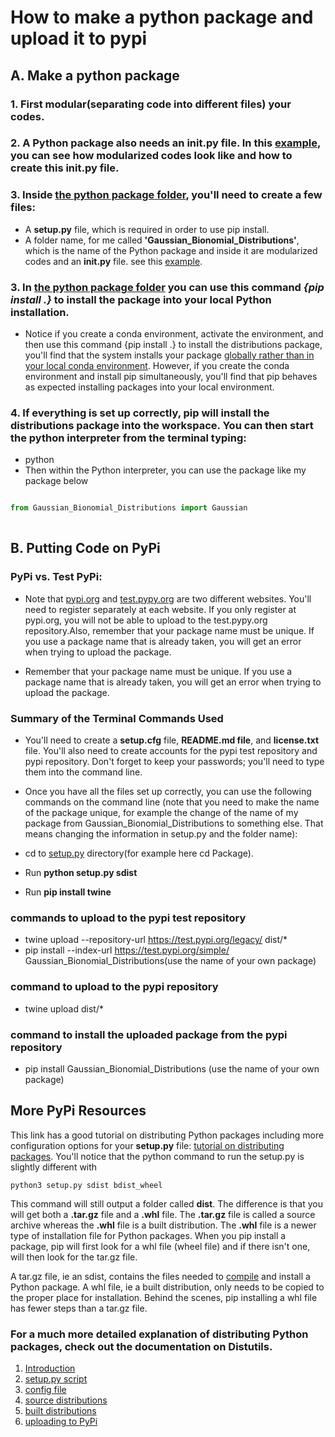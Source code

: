 # How to make a python package and upload it to pypi 
## A. Make a python package 
### 1. First modular(separating code into different files) your codes.
### 2. A Python package also needs an __init__.py file. In this [example](https://github.com/A2Amir/How-to-make-a-python-pakage-and-upload-it-to-pypi-/tree/master/Package/Gaussian_Bionomial_Distributions), you can see how modularized codes look like and how to create this __init__.py file.

### 3. Inside [the python package folder](https://github.com/A2Amir/How-to-make-a-python-pakage-and-upload-it-to-pypi-/tree/master/Package), you'll need to create a few files:

* A **setup.py** file, which is required in order to use pip install.
* A folder name, for me called **'Gaussian_Bionomial_Distributions'**, which is the name of the Python package and inside it are modularized codes and an **__init__.py** file. see this [example](https://github.com/A2Amir/How-to-make-a-python-pakage-and-upload-it-to-pypi-/tree/master/Package/Gaussian_Bionomial_Distributions).

### 3. In [the python package folder](https://github.com/A2Amir/How-to-make-a-python-pakage-and-upload-it-to-pypi-/tree/master/Package) you can use this command ***{pip install .}*** to install the package into your local Python installation.

 * Notice if you create a conda environment, activate the environment, and then use this command {pip install .} to install the distributions package, you'll find that the system installs your package [globally rather than in your local conda environment](https://github.com/ContinuumIO/anaconda-issues/issues/1429). However, if you create the conda environment and install pip simultaneously, you'll find that pip behaves as expected installing packages into your local environment.
 
### 4. If everything is set up correctly, pip will install the distributions package into the workspace. You can then start the python interpreter from the terminal typing: 
   
   * python
   * Then within the Python interpreter, you can use the package like my package below
   ~~~python
   
   from Gaussian_Bionomial_Distributions import Gaussian
     
   ~~~
     
## B. Putting Code on PyPi

### PyPi vs. Test PyPi:
* Note that [pypi.org](https://pypi.org) and [test.pypy.org](https://test.pypi.org) are two different websites. You'll need to register separately at each website. If you only register at pypi.org, you will not be able to upload to the test.pypy.org repository.Also, remember that your package name must be unique. If you use a package name that is already taken, you will get an error when trying to upload the package.

* Remember that your package name must be unique. If you use a package name that is already taken, you will get an error when trying to upload the package.

### Summary of the Terminal Commands Used


* You'll need to create a **setup.cfg** file, **README.md file**, and **license.txt** file. You'll also need to create accounts for the pypi test repository and pypi repository. Don't forget to keep your passwords; you'll need to type them into the command line.

* Once you have all the files set up correctly, you can use the following commands on the command line (note that you need to make the name of the package unique, for example the change of the name of my package from Gaussian_Bionomial_Distributions to something else. That means changing the information in setup.py and the folder name):

* cd to [setup.py](https://github.com/A2Amir/How-to-make-a-python-package-and-upload-it-to-pypi-/tree/master/Package) directory(for example here cd Package).
* Run **python setup.py sdist**
* Run **pip install twine**

### commands to upload to the pypi test repository
* twine upload --repository-url https://test.pypi.org/legacy/ dist/*
* pip install --index-url https://test.pypi.org/simple/ Gaussian_Bionomial_Distributions(use the name of your own package)

### command to upload to the pypi repository
* twine upload dist/*

### command to install the uploaded package from the pypi repository
* pip install Gaussian_Bionomial_Distributions (use the name of your own package)

## More PyPi Resources
This link has a good tutorial on distributing Python packages including more configuration options for your **setup.py** file: [tutorial on distributing packages](https://packaging.python.org/tutorials/distributing-packages/). You'll notice that the python command to run the setup.py is slightly different with 

    python3 setup.py sdist bdist_wheel
   
This command will still output a folder called **dist**. The difference is that you will get both a **.tar.gz** file and a **.whl** file. The **.tar.gz** file is called a source archive whereas the **.whl** file is a built distribution. The **.whl** file is a newer type of installation file for Python packages. When you pip install a package, pip will first look for a whl file (wheel file) and if there isn't one, will then look for the tar.gz file. 

A tar.gz file, ie an sdist, contains the files needed to [compile](https://en.wikipedia.org/wiki/Compiler) and install a Python package. A whl file, ie a built distribution, only needs to be copied to the proper place for installation. Behind the scenes, pip installing a whl file has fewer steps than a tar.gz file.

###  For a much more detailed explanation of distributing Python packages, check out the documentation on Distutils. 
1.	[Introduction](https://docs.python.org/3/distutils/introduction.html)
2.	[setup.py script](https://docs.python.org/3/distutils/setupscript.html)
3.	[config file](https://docs.python.org/3/distutils/configfile.html)
4.	[source distributions](https://docs.python.org/3/distutils/sourcedist.html)
5.	[built distributions](https://docs.python.org/3/distutils/builtdist.html)
6.	[uploading to PyPi](https://docs.python.org/3/distutils/packageindex.html)


